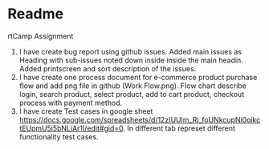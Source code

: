# Readme
rtCamp Assignment
1. I have create bug report using github issues. Added main issues as Heading with sub-issues noted down inside inside the main headin. Added printscreen and sort description of the issues. 
2. I have create one process document for e-commerce product purchase flow and add png file in github (Work Flow.png). Flow chart describe login, search product, select product, add to cart product, checkout process with payment method. 
3. I have create Test cases in google sheet https://docs.google.com/spreadsheets/d/12zIUUlm_Rj_foUNkcupNi0qikctEUpmU5i5bNLiAr1I/edit#gid=0. In different tab represet different functionality test cases. 

